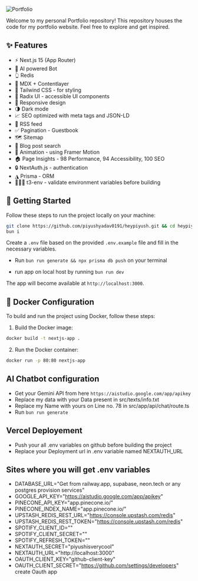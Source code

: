 ![Portfolio](https://github.com/user-attachments/assets/75349cda-0b05-4f6c-bbca-d982afdd4c48)


Welcome to my personal Portfolio repository! This repository houses the code for my portfolio website. Feel free to explore and get inspired.

## ✨ Features

- ⚡️ Next.js 15 (App Router)
- 🤖 AI powered Bot
- 👆 Redis
- 📝 MDX + Contentlayer
- 🎨 Tailwind CSS - for styling
- 🌈 Radix UI - accessible UI components
- 📱 Responsive design
- 🌗 Dark mode
- 📈 SEO optimized with meta tags and JSON-LD
- 📰 RSS feed
- ✅ Pagination - Guestbook
- 🗺 Sitemap
- 🔎 Blog post search
- 🎨 Animation - using Framer Motion
- 🏠 Page Insights - 98 Performance, 94 Accessibility, 100 SEO
- 🔒 NextAuth.js - authentication
- ◮ Prisma - ORM
- 👷🏻‍♂️ t3-env - validate environment variables before building

## 👋 Getting Started

Follow these steps to run the project locally on your machine:

```bash
git clone https://github.com/piyushyadav0191/heypiyush.git && cd heypiyush
bun i 
```

Create a `.env` file based on the provided `.env.example` file and fill in the necessary variables.


- Run `bun run generate && npx prisma db push` on your terminal

- run app on local host by running `bun run dev`

The app will become available at `http://localhost:3000`.

## 🐳 Docker Configuration

To build and run the project using Docker, follow these steps:

1. Build the Docker image:

```bash
docker build -t nextjs-app .
```

2. Run the Docker container:

```bash
docker run -p 80:80 nextjs-app
```

## AI Chatbot configuration
- Get your Gemini API from here `https://aistudio.google.com/app/apikey`
- Replace my data with your Data present in src/texts/info.txt
- Replace my Name with yours on Line no. 78 in src/app/api/chat/route.ts
- Run `bun run generate`

## Vercel Deployement
- Push your all .env variables on github before building the project
- Replace your Deployment url in .env variable named NEXTAUTH_URL

## Sites where you will get .env variables
- DATABASE_URL="Get from railway.app, supabase, neon.tech or any postgres provision services"
- GOOGLE_API_KEY="https://aistudio.google.com/app/apikey"
- PINECONE_API_KEY="app.pinecone.io/"
- PINECONE_INDEX_NAME="app.pinecone.io/"
- UPSTASH_REDIS_REST_URL="https://console.upstash.com/redis"
- UPSTASH_REDIS_REST_TOKEN="https://console.upstash.com/redis"
- SPOTIFY_CLIENT_ID=""
- SPOTIFY_CLIENT_SECRET=""
- SPOTIFY_REFRESH_TOKEN=""
- NEXTAUTH_SECRET="piyushisverycool"
- NEXTAUTH_URL="http://localhost:3000"
- OAUTH_CLIENT_KEY="github-client-key"
- OAUTH_CLIENT_SECRET="https://github.com/settings/developers" create Oauth app 

